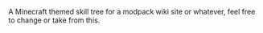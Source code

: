 A Minecraft themed skill tree for a modpack wiki site or whatever, feel free to change or take from this.
